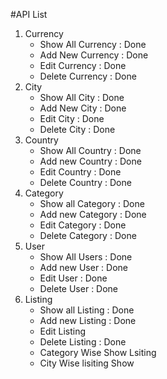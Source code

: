 
#API List

1. Currency 
    - Show All Currency : Done
    - Add New Currency : Done 
    - Edit Currency : Done 
    - Delete Currency : Done 
2. City
    - Show All City : Done 
    - Add New City : Done 
    - Edit City : Done 
    - Delete City : Done 
3. Country
    - Show All Country : Done
    - Add new Country : Done
    - Edit Country : Done 
    - Delete Country : Done 
4. Category
    - Show all Category : Done
    - Add new Category : Done
    - Edit Category : Done
    - Delete Category : Done 
5. User
    - Show All Users : Done
    - Add new User : Done
    - Edit User : Done
    - Delete User : Done
6. Listing
    - Show all Listing  : Done
    - Add new Listing : Done
    - Edit Listing 
    - Delete Listing : Done
    - Category Wise Show Lsiting 
    - City Wise lisiting Show












